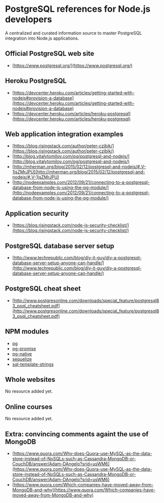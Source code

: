 # PostgreSQL references for Node.js developers
A centralized and curated information source to master PostgreSQL integration into Node.js applications.

## Official PostgreSQL web site
- [https://www.postgresql.org/](https://www.postgresql.org/)  

## Heroku PostgreSQL
- [https://devcenter.heroku.com/articles/getting-started-with-nodejs#provision-a-database](https://devcenter.heroku.com/articles/getting-started-with-nodejs#provision-a-database)  
- [https://devcenter.heroku.com/articles/heroku-postgresql](https://devcenter.heroku.com/articles/heroku-postgresql)

## Web application integration examples
- [https://blog.risingstack.com/author/peter-czibik/](https://blog.risingstack.com/author/peter-czibik/)
- [http://blog.vitalytomilov.com/pg/postgresql-and-nodejs/](http://blog.vitalytomilov.com/pg/postgresql-and-nodejs/)
- [http://mherman.org/blog/2015/02/12/postgresql-and-nodejs/#.V-1jsZMrJPU](http://mherman.org/blog/2015/02/12/postgresql-and-nodejs/#.V-1jsZMrJPU)
- [http://nodeexamples.com/2012/09/21/connecting-to-a-postgresql-database-from-node-js-using-the-pg-module/](http://nodeexamples.com/2012/09/21/connecting-to-a-postgresql-database-from-node-js-using-the-pg-module/)  

## Application security
- [https://blog.risingstack.com/node-js-security-checklist/](https://blog.risingstack.com/node-js-security-checklist/)  

## PostgreSQL database server setup
- [http://www.techrepublic.com/blog/diy-it-guy/diy-a-postgresql-database-server-setup-anyone-can-handle/](http://www.techrepublic.com/blog/diy-it-guy/diy-a-postgresql-database-server-setup-anyone-can-handle/)  

## PostgreSQL cheat sheet
- [http://www.postgresonline.com/downloads/special_feature/postgresql83_psql_cheatsheet.pdf](http://www.postgresonline.com/downloads/special_feature/postgresql83_psql_cheatsheet.pdf) 

## NPM modules
- [pg](https://www.npmjs.com/package/pg)  
- [pg-promise](https://www.npmjs.com/package/pg-promise)  
- [pg-native](https://www.npmjs.com/package/pg-native)  
- [sequelize](https://www.npmjs.com/package/sequelize)  
- [sql-template-strings](https://www.npmjs.com/package/sql-template-strings)


## Whole websites
No resource added yet.

## Online courses
No resource added yet.

## Extra: convincing comments againt the use of MongoDB
- [https://www.quora.com/Why-does-Quora-use-MySQL-as-the-data-store-instead-of-NoSQLs-such-as-Cassandra-MongoDB-or-CouchDB/answer/Adam-DAngelo?srid=usWM6](https://www.quora.com/Why-does-Quora-use-MySQL-as-the-data-store-instead-of-NoSQLs-such-as-Cassandra-MongoDB-or-CouchDB/answer/Adam-DAngelo?srid=usWM6)
- [https://www.quora.com/Which-companies-have-moved-away-from-MongoDB-and-why](https://www.quora.com/Which-companies-have-moved-away-from-MongoDB-and-why)
